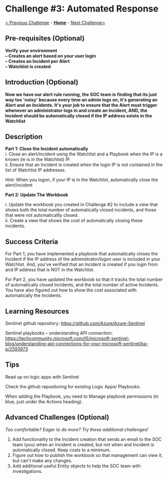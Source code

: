 

# Challenge #3:  Automated Response </br>

[< Previous Challenge](./Challenge-X-1.md) - **[Home](../readme.md)** - [Next Challenge>](./Challenge-X+1.md)

## Pre-requisites (Optional)


**Verify your environment </br>
         – Creates an alert based on your user login </br>
         – Creates an Incident per Alert</br>
         – Watchlist is created**
  </br>


## Introduction (Optional)

**Now we have our alert rule running, the SOC team is finding that its just way too 'noisy' because every time an admin logs on, it's generating an Alert and an Incidents. It's your job to ensure that the Alert must trigger whenever an administrator logs in and create an Incident, AND, the Incident should be automatically closed if the IP address exists in the Watchlist**


## Description

**Part 1: Close the Incident automatically**
</br>
i. Close an alert/incident using the Watchlist and a Playbook when the IP is a known (ie is in the Watchlist) IP. </br>
ii. Ensure that an Incident is created when the login IP is not contained in the list of Watchlist IP addresses. </br>

Hint: When you logon, if your IP is in the Watchlist, automatically close the alert/incident </br>

**Part 2: Update The Workbook**

i. Update the workbook you created in Challenge #2 to include a view that shows both the total number of automatically closed incidents, and those that were not automaticallly closed. </br>
ii. Create a view that shows the cost of automatically closing these incidents.


## Success Criteria

For Part 1, you have implemented a playbook that automatically closes the Incident if the IP address of the administrator/logon user is included in your Watchlist. And, you've verified that an Incident is created if you login from and IP address that is NOT in the Watchlist.

For Part 2, you have updated the workbook so that it tracks the total number of automatically closed Incidents, and the total number of active Incidents.  You have also figured out how to show the cost associated with automatically the Incidents.


## Learning Resources

Sentinel github repository:  https://github.com/Azure/Azure-Sentinel

Sentinel playbooks – understanding API connection: https://techcommunity.microsoft.com/t5/microsoft-sentinel-blog/understanding-api-connections-for-your-microsoft-sentinel/ba-p/2593973




## Tips

Read up on logic apps with Sentinel </br>

Check the github repositoring for existing Logic Apps/ Playbooks. </br>

When adding the Playbook, you need to Manage playbook permissions (in blue, just under the Actions heading). </br>



## Advanced Challenges (Optional)

*Too comfortable?  Eager to do more?  Try these additional challenges!*

1) Add functionality to the Incident creation that sends an email to the SOC team (you) when an Incident is created, but not when and Incident is automatically closed.  Keep costs to a minimum.
2) Figure out how to publish the workbook so that management can view it, but can't make any changes.
3) Add additional useful Entity objects to help the SOC team with investigations.


